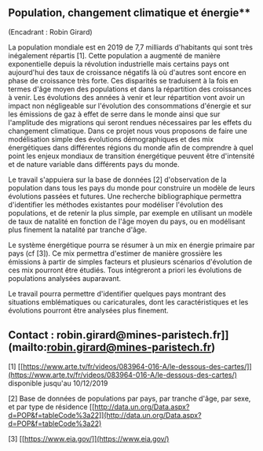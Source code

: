 ## Population, changement climatique et énergie**

(Encadrant : Robin Girard)

La population mondiale est en 2019 de 7,7 milliards d'habitants qui sont
très inégalement répartis \[1\]. Cette population a augmenté de manière
exponentielle depuis la révolution industrielle mais certains pays ont
aujourd'hui des taux de croissance négatifs là où d'autres sont encore
en phase de croissance très forte. Ces disparités se traduisent à la
fois en termes d'âge moyen des populations et dans la répartition des
croissances à venir. Les évolutions des années à venir et leur
répartition vont avoir un impact non négligeable sur l'évolution des
consommations d'énergie et sur les émissions de gaz à effet de serre
dans le monde ainsi que sur l'amplitude des migrations qui seront
rendues nécessaires par les effets du changement climatique. Dans ce
projet nous vous proposons de faire une modélisation simple des
évolutions démographiques et des mix énergétiques dans différentes
régions du monde afin de comprendre à quel point les enjeux mondiaux de
transition énergétique peuvent être d'intensité et de nature variable
dans différents pays du monde.

Le travail s'appuiera sur la base de données \[2\] d'observation de la
population dans tous les pays du monde pour construire un modèle de
leurs évolutions passées et futures. Une recherche bibliographique
permettra d'identifier les méthodes existantes pour modéliser
l'évolution des populations, et de retenir la plus simple, par exemple
en utilisant un modèle de taux de natalité en fonction de l'âge moyen du
pays, ou en modélisant plus finement la natalité par tranche d'âge.

Le système énergétique pourra se résumer à un mix en énergie primaire
par pays (cf \[3\]). Ce mix permettra d'estimer de manière grossière les
émissions à partir de simples facteurs et plusieurs scénarios
d'évolution de ces mix pourront être étudiés. Tous intégreront a priori
les évolutions de populations analysées auparavant.

Le travail pourra permettre d'identifier quelques pays montrant des
situations emblématiques ou caricaturales, dont les caractéristiques et
les évolutions pourront être analysées plus finement.

## Contact : robin.girard\@mines-paristech.fr]](mailto:robin.girard@mines-paristech.fr)

\[1\]
[[https://www.arte.tv/fr/videos/083964-016-A/le-dessous-des-cartes/]](https://www.arte.tv/fr/videos/083964-016-A/le-dessous-des-cartes/)
disponible jusqu'au 10/12/2019

\[2\] Base de données de populations par pays, par tranche d'âge, par
sexe, et par type de résidence
[[http://data.un.org/Data.aspx?d=POP&f=tableCode%3a22]](http://data.un.org/Data.aspx?d=POP&f=tableCode%3a22)

\[3\] [[https://www.eia.gov/]](https://www.eia.gov/)
